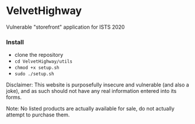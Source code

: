 # VelvetHighway
Vulnerable "storefront" application for ISTS 2020

### Install
- clone the repository
- `cd VelvetHighway/utils`
- `chmod +x setup.sh`
- `sudo ./setup.sh`  


Disclaimer: This website is purposefully insecure and vulnerable (and also a joke), and as such should not have any real information entered into its forms.  

Note: No listed products are actually available for sale, do not actually attempt to purchase them.
